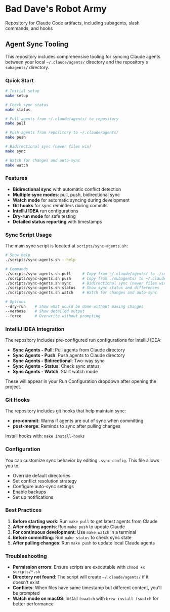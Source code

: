# Bad Dave's Robot Army

Repository for Claude Code artifacts, including subagents, slash commands, and hooks

## Agent Sync Tooling

This repository includes comprehensive tooling for syncing Claude agents between your local `~/.claude/agents/` directory and the repository's `subagents/` directory.

### Quick Start

```bash
# Initial setup
make setup

# Check sync status
make status

# Pull agents from ~/.claude/agents/ to repository
make pull

# Push agents from repository to ~/.claude/agents/
make push

# Bidirectional sync (newer files win)
make sync

# Watch for changes and auto-sync
make watch
```

### Features

- **Bidirectional sync** with automatic conflict detection
- **Multiple sync modes**: pull, push, bidirectional sync
- **Watch mode** for automatic syncing during development
- **Git hooks** for sync reminders during commits
- **IntelliJ IDEA** run configurations
- **Dry-run mode** for safe testing
- **Detailed status reporting** with timestamps

### Sync Script Usage

The main sync script is located at `scripts/sync-agents.sh`:

```bash
# Show help
./scripts/sync-agents.sh --help

# Commands
./scripts/sync-agents.sh pull     # Copy from ~/.claude/agents/ to ./subagents/
./scripts/sync-agents.sh push     # Copy from ./subagents/ to ~/.claude/agents/
./scripts/sync-agents.sh sync     # Bidirectional sync (newer files win)
./scripts/sync-agents.sh status   # Show sync status and differences
./scripts/sync-agents.sh watch    # Watch for changes and auto-sync

# Options
--dry-run    # Show what would be done without making changes
--verbose    # Show detailed output
--force      # Overwrite without prompting
```

### IntelliJ IDEA Integration

The repository includes pre-configured run configurations for IntelliJ IDEA:

- **Sync Agents - Pull**: Pull agents from Claude directory
- **Sync Agents - Push**: Push agents to Claude directory
- **Sync Agents - Bidirectional**: Two-way sync
- **Sync Agents - Status**: Check sync status
- **Sync Agents - Watch**: Start watch mode

These will appear in your Run Configuration dropdown after opening the project.

### Git Hooks

The repository includes git hooks that help maintain sync:

- **pre-commit**: Warns if agents are out of sync when committing
- **post-merge**: Reminds to sync after pulling changes

Install hooks with: `make install-hooks`

### Configuration

You can customize sync behavior by editing `.sync-config`. This file allows you to:

- Override default directories
- Set conflict resolution strategy
- Configure auto-sync settings
- Enable backups
- Set up notifications

### Best Practices

1. **Before starting work**: Run `make pull` to get latest agents from Claude
2. **After editing agents**: Run `make push` to update Claude
3. **For continuous development**: Use `make watch` in a terminal
4. **Before committing**: Run `make status` to check sync state
5. **After pulling changes**: Run `make push` to update local Claude agents

### Troubleshooting

- **Permission errors**: Ensure scripts are executable with `chmod +x scripts/*.sh`
- **Directory not found**: The script will create `~/.claude/agents/` if it doesn't exist
- **Conflicts**: When files have same timestamp but different content, you'll be prompted
- **Watch mode on macOS**: Install `fswatch` with `brew install fswatch` for better performance
